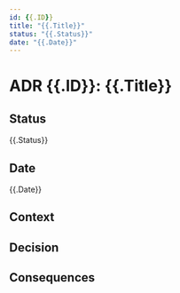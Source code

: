 ```yaml
---
id: {{.ID}}
title: "{{.Title}}"
status: "{{.Status}}"
date: "{{.Date}}"
---
```


# ADR {{.ID}}: {{.Title}}

## Status
{{.Status}}

## Date
{{.Date}}

## Context

## Decision

## Consequences